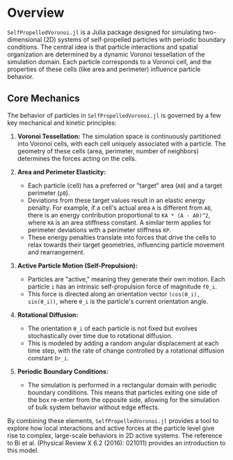 # Overview

`SelfPropelledVoronoi.jl` is a Julia package designed for simulating two-dimensional (2D) systems of self-propelled particles with periodic boundary conditions. The central idea is that particle interactions and spatial organization are determined by a dynamic Voronoi tessellation of the simulation domain. Each particle corresponds to a Voronoi cell, and the properties of these cells (like area and perimeter) influence particle behavior.

## Core Mechanics

The behavior of particles in `SelfPropelledVoronoi.jl` is governed by a few key mechanical and kinetic principles:

1.  **Voronoi Tessellation:** The simulation space is continuously partitioned into Voronoi cells, with each cell uniquely associated with a particle. The geometry of these cells (area, perimeter, number of neighbors) determines the forces acting on the cells.

2.  **Area and Perimeter Elasticity:**
    *   Each particle (cell) has a preferred or "target" area (`A0`) and a target perimeter (`p0`).
    *   Deviations from these target values result in an elastic energy penalty. For example, if a cell's actual area `A` is different from `A0`, there is an energy contribution proportional to `KA * (A - A0)^2`, where `KA` is an area stiffness constant. A similar term applies for perimeter deviations with a perimeter stiffness `KP`.
    *   These energy penalties translate into forces that drive the cells to relax towards their target geometries, influencing particle movement and rearrangement.

3.  **Active Particle Motion (Self-Propulsion):**
    *   Particles are "active," meaning they generate their own motion. Each particle `i` has an intrinsic self-propulsion force of magnitude `f0_i`.
    *   This force is directed along an orientation vector `(cos(θ_i), sin(θ_i))`, where `θ_i` is the particle's current orientation angle.

4.  **Rotational Diffusion:**
    *   The orientation `θ_i` of each particle is not fixed but evolves stochastically over time due to rotational diffusion.
    *   This is modeled by adding a random angular displacement at each time step, with the rate of change controlled by a rotational diffusion constant `Dr_i`.

5.  **Periodic Boundary Conditions:**
    *   The simulation is performed in a rectangular domain with periodic boundary conditions. This means that particles exiting one side of the box re-enter from the opposite side, allowing for the simulation of bulk system behavior without edge effects.

By combining these elements, `SelfPropelledVoronoi.jl` provides a tool to explore how local interactions and active forces at the particle level give rise to complex, large-scale behaviors in 2D active systems. The reference to Bi et al. (Physical Review X 6.2 (2016): 021011) provides an introduction to this model.
